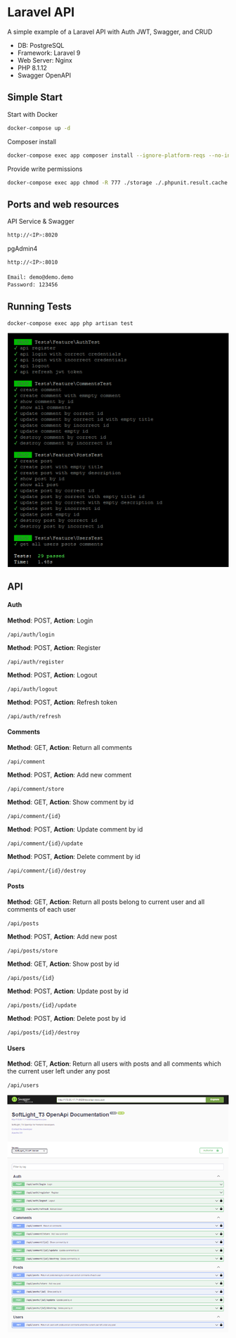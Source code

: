 # Laravel API

A simple example of a Laravel API with Auth JWT, Swagger, and CRUD
- DB: PostgreSQL
- Framework: Laravel 9
- Web Server: Nginx 
- PHP 8.1.12
- Swagger OpenAPI

## Simple Start

Start with Docker
```bash
docker-compose up -d
```

Composer install
```bash
docker-compose exec app composer install --ignore-platform-reqs --no-interaction
```
Provide write permissions
```bash
docker-compose exec app chmod -R 777 ./storage ./.phpunit.result.cache ./bootstrap
```

## Ports and web resources
API Service & Swagger
```bash
http://<IP>:8020
```
pgAdmin4
```bash
http://<IP>:8010

Email: demo@demo.demo
Password: 123456
```

## Running Tests
```bash
docker-compose exec app php artisan test
```

![php artisan test](https://raw.githubusercontent.com/prolineaz/laravel_api/master/test.png)

## API

#### Auth

**Method**: POST, **Action**: Login

`/api/auth/login`

**Method**: POST, **Action**: Register  

`/api/auth/register`

**Method**: POST, **Action**: Logout  

`/api/auth/logout`

**Method**: POST, **Action**: Refresh token  

`/api/auth/refresh`


#### Comments

**Method**:  GET,  **Action**: Return all comments

`/api/comment`

**Method**:  POST,  **Action**: Add new comment

`/api/comment/store`

**Method**:  GET,  **Action**: Show comment by id 

`/api/comment/{id}`

**Method**:  POST,  **Action**: Update comment by id 

`/api/comment/{id}/update`

**Method**:  POST,  **Action**: Delete comment by id  

`/api/comment/{id}/destroy`

#### Posts

**Method**:  GET,  **Action**: Return all posts belong to current user and all comments of each user 

`/api/posts`

**Method**:  POST,  **Action**: Add new post 

`/api/posts/store`

**Method**:  GET,  **Action**: Show post by id 

`/api/posts/{id}`

**Method**:  POST,  **Action**: Update post by id  

`/api/posts/{id}/update`

**Method**:  POST,  **Action**: Delete post by id  

`/api/posts/{id}/destroy`

#### Users

**Method**:  GET,  **Action**: Return all users with posts and all comments which the current user left under any post 

`/api/users`



![Swagger](https://raw.githubusercontent.com/prolineaz/laravel_api/master/swagger.png)
